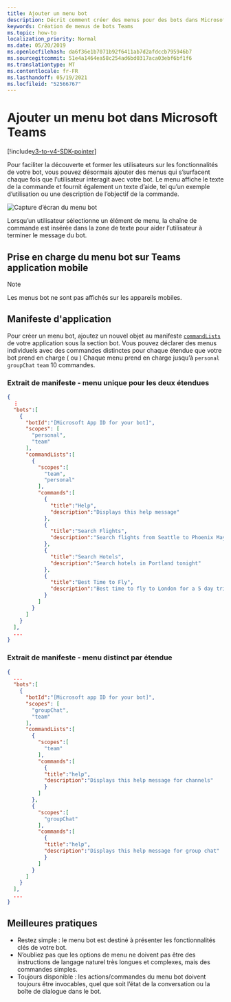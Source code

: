```yaml
---
title: Ajouter un menu bot
description: Décrit comment créer des menus pour des bots dans Microsoft Teams
keywords: Création de menus de bots Teams
ms.topic: how-to
localization_priority: Normal
ms.date: 05/20/2019
ms.openlocfilehash: da6f36e1b7071b92f6411ab7d2afdccb795946b7
ms.sourcegitcommit: 51e4a1464ea58c254ad6bd0317aca03ebf6bf1f6
ms.translationtype: MT
ms.contentlocale: fr-FR
ms.lasthandoff: 05/19/2021
ms.locfileid: "52566767"
---
```

# <a name="add-a-bot-menu-in-microsoft-teams"></a>Ajouter un menu bot dans Microsoft Teams

[!include[v3-to-v4-SDK-pointer](~/includes/v3-to-v4-pointer-bots.md)]

Pour faciliter la découverte et former les utilisateurs sur les fonctionnalités de votre bot, vous pouvez désormais ajouter des menus qui s’surfacent chaque fois que l’utilisateur interagit avec votre bot. Le menu affiche le texte de la commande et fournit également un texte d’aide, tel qu’un exemple d’utilisation ou une description de l’objectif de la commande.

![Capture d’écran du menu bot](~/assets/images/bots/bot-menus-bot-menu-sample.png)

Lorsqu’un utilisateur sélectionne un élément de menu, la chaîne de commande est insérée dans la zone de texte pour aider l’utilisateur à terminer le message du bot.

## <a name="bot-menu-support-on-teams-mobile-app"></a>Prise en charge du menu bot sur Teams application mobile
> [!NOTE] 
> Les menus bot ne sont pas affichés sur les appareils mobiles.

## <a name="app-manifest"></a>Manifeste d'application

Pour créer un menu bot, ajoutez un nouvel objet au manifeste [`commandLists`](~/resources/schema/manifest-schema.md#botscommandlists) de votre application sous la section bot. Vous pouvez déclarer des menus individuels avec des commandes distinctes pour chaque étendue que votre bot prend en charge ( ou ) Chaque menu prend en charge jusqu’à `personal` `groupChat` `team` 10 commandes.

### <a name="manifest-excerpt---single-menu-for-both-scopes"></a>Extrait de manifeste - menu unique pour les deux étendues

```json
{
  ⋮
  "bots":[
    {
      "botId":"[Microsoft App ID for your bot]",
      "scopes": [
        "personal",
        "team"
      ],
      "commandLists":[
        {
          "scopes":[
            "team",
            "personal"
          ],
          "commands":[
            {
              "title":"Help",
              "description":"Displays this help message"
            },
            {
              "title":"Search Flights",
              "description":"Search flights from Seattle to Phoenix May 2-5 departing after 3pm"
            },
            {
              "title":"Search Hotels",
              "description":"Search hotels in Portland tonight"
            },
            {
              "title":"Best Time to Fly",
              "description":"Best time to fly to London for a 5 day trip this summer"
            }
          ]
        }
      ]
    }
  ],
  ...
}
```

### <a name="manifest-excerpt---separate-menu-per-scope"></a>Extrait de manifeste - menu distinct par étendue

```json
{
  ...
  "bots":[
    {
      "botId":"[Microsoft app ID for your bot]",
      "scopes": [
        "groupChat",
        "team"
      ],
      "commandLists":[
        {
          "scopes":[
            "team"
          ],
          "commands":[
            {
            "title":"help",
            "description":"Displays this help message for channels"
            }
          ]
        },
        {
          "scopes":[
            "groupChat"
          ],
          "commands":[
            {
            "title":"help",
            "description":"Displays this help message for group chat"
            }
          ]
        }
      ]
    }
  ],
  ...
}
```

## <a name="best-practices"></a>Meilleures pratiques

* Restez simple : le menu bot est destiné à présenter les fonctionnalités clés de votre bot.
* N’oubliez pas que les options de menu ne doivent pas être des instructions de langage naturel très longues et complexes, mais des commandes simples.
* Toujours disponible : les actions/commandes du menu bot doivent toujours être invocables, quel que soit l’état de la conversation ou la boîte de dialogue dans le bot.

